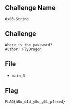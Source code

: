 ## Challenge Name
```
0x03-String
```
## Challenge
```
Where is the password?  
Author: FlyDragon
```
## File
- `main_3`
## Flag
```
FLAG{h0w_d1d_y0u_g3t_p4sswd}
```
